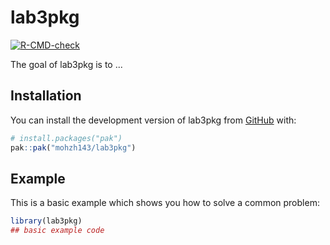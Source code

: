 
# lab3pkg

<!-- badges: start -->
[![R-CMD-check](https://github.com/mohzh143/lab3pkg/actions/workflows/R-CMD-check.yaml/badge.svg)](https://github.com/mohzh143/lab3pkg/actions/workflows/R-CMD-check.yaml)
<!-- badges: end -->

The goal of lab3pkg is to ...

## Installation

You can install the development version of lab3pkg from [GitHub](https://github.com/) with:

``` r
# install.packages("pak")
pak::pak("mohzh143/lab3pkg")
```

## Example

This is a basic example which shows you how to solve a common problem:

``` r
library(lab3pkg)
## basic example code
```

